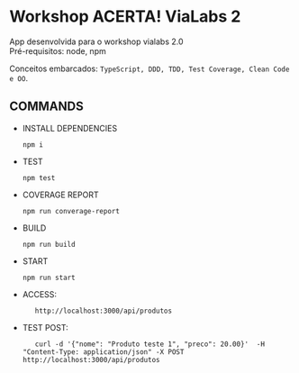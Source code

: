 # Workshop ACERTA! ViaLabs 2

App desenvolvida para o workshop vialabs 2.0  
Pré-requisitos: node, npm  

Conceitos embarcados:
`TypeScript, DDD, TDD, Test Coverage, Clean Code e OO`.  

## COMMANDS
- INSTALL DEPENDENCIES 
    
      npm i

- TEST
    
      npm test

- COVERAGE REPORT

      npm run converage-report

- BUILD
  
      npm run build

- START
  
      npm run start

- ACCESS:

         http://localhost:3000/api/produtos
    
- TEST POST:

         curl -d '{"nome": "Produto teste 1", "preco": 20.00}'  -H "Content-Type: application/json" -X POST http://localhost:3000/api/produtos
